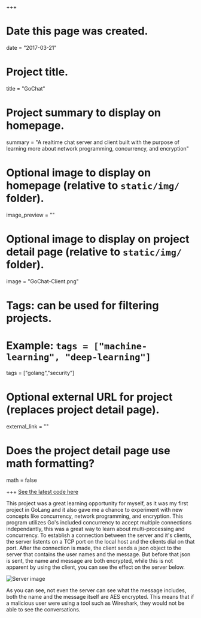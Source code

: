+++
# Date this page was created.
date = "2017-03-21"

# Project title.
title = "GoChat"

# Project summary to display on homepage.
summary = "A realtime chat server and client built with the purpose of learning more about network programming, concurrency, and encryption"

# Optional image to display on homepage (relative to `static/img/` folder).
image_preview = ""

# Optional image to display on project detail page (relative to `static/img/` folder).
image = "GoChat-Client.png"

# Tags: can be used for filtering projects.
# Example: `tags = ["machine-learning", "deep-learning"]`
tags = ["golang","security"]

# Optional external URL for project (replaces project detail page).
external_link = ""

# Does the project detail page use math formatting?
math = false

+++
[See the latest code here](https://www.github.com/jshodd/goChat)


This project was a great learning opportunity for myself, as it was my first project in GoLang and it also gave me a chance to experiment with new concepts like concurrency, network programming, and encryption. This program utilizes Go's included concurrency to accept multiple connections independantly, this was a great way to learn about multi-processing and concurrency. To establish a connection between the server and it's clients, the server listents on a TCP port on the local host and the clients dial on that port. After the connection is made, the client sends a json object to the server that contains the user names and the message. But before that json is sent, the name and message are both encrypted, while this is not apparent by using the client, you can see the effect on the server below.  

![Server image](/img/GoChat-Server.png)

As you can see, not even the server can see what the message includes, both the name and the message itself are AES encrypted. This means that if a malicious user were using a tool such as Wireshark, they would not be able to see the conversations.
